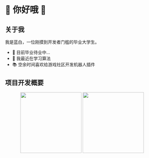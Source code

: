 # 👋 你好哦 👋

## 关于我
我是蓝白，一位刚摸到开发者门槛的毕业大学生。
- 🔭 目前毕业待业中...
- 🌱 我最近在学习算法
- 📚 空余时间喜欢给游戏社区开发机器人插件


## 项目开发概要
<div align="center">
    <img src="https://github-readme-stats.vercel.app/api/top-langs/?username=cute-cirno&layout=compact" style="height: 200px">
    <img src="https://github-readme-stats.vercel.app/api?username=cute-cirno&show_icons=true&include_all_commits=true&count_private=true&hide_border=true" style="height: 200px">
</div>
